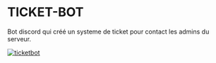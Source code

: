 # TICKET-BOT

Bot discord qui créé un systeme de ticket pour contact les admins du serveur.

<a href="https://ibb.co/Q7v4TBSN"><img src="https://i.ibb.co/cKhjZ5fF/ticketbot.png" alt="ticketbot" border="0"></a>
